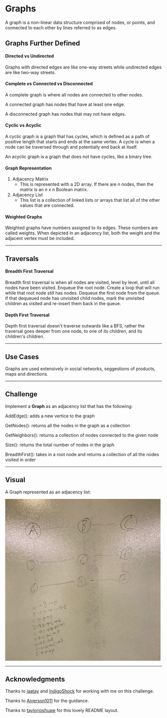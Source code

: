 # Graphs
A graph is a non-linear data structure comprised of nodes, or points, and 
connected to each other by lines referred to as edges.

## Graphs Further Defined

#### Directed vs Undirected
Graphs with directed edges are like one-way streets while undirected edges are 
like two-way streets.

#### Complete vs Connected vs Disconnected
A complete graph is where all nodes are connected to other nodes.

A connected graph has nodes that have at least one edge.

A disconnected graph has nodes that may not have edges.

#### Cyclic vs Acyclic
A cyclic graph is a graph that has cycles, which is defined as a path of positive 
length that starts and ends at the same vertex.  A cycle is when a node can be 
traversed through and potentially end back at itself.

An acyclic graph is a graph that does not have cycles, like a binary tree.

#### Graph Representation
1. Adjacency Matrix
    - This is represented with a 2D array.  If there are _n_ nodes, then 
    the matrix is an _n_ x _n_ Boolean matrix.
2. Adjacency List
   - This list is a collection of linked lists or arrays that list all of the 
   other values that are connected.

#### Weighted Graphs
Weighted graphs have numbers assigned to its edges.  These numbers are called 
weights.  When depicted in an adjacency list, both the weight and the adjacent 
vertex must be included.

---

## Traversals

#### Breadth First Traversal
Breadth first traversal is when all nodes are visited, level by level, until 
all nodes have been visited.  Enqueue the root node.  Create a loop that will run 
while that root node still has nodes.  Dequeue the first node from the queue.  If 
that dequeued node has unvisited child nodes, mark the unvisited children as 
visited and re-insert them back in the queue.

#### Depth First Traversal
Depth first traversal doesn't traverse outwards like a BFS, rather the traversal 
goes deeper from one node, to one of its children, and its children's children.

---

## Use Cases
Graphs are used extensively in social networks, seggestions of products, maps 
and directions.

---

## Challenge
Implement a **Graph** as an adjacency list that has the following:

AddEdge(): adds a new vertice to the graph

GetNodes(): returns all the nodes in the graph as a collection

GetNeighbors(): returns a collection of nodes connected to the given node

Size(): returns the total number of nodes in the graph

BreadthFirst(): takes in a root node and returns a collection of all the nodes 
visited in order

---


## Visual

A Graph represented as an adjacency list:

![adjacency list](/assets/adjacencyList.jpg)


---

## Acknowledgments
Thanks to [jaatay](https://github.com/jaatay) and [IndigoShock](https://github.com/IndigoShock) for working with me on this challenge.

Thanks to [Aiverson1011](https://github.com/Aiverson1011) for the guidance.

Thanks to [taylorjoshuaw](https://github.com/taylorjoshuaw) 
for this lovely README layout.